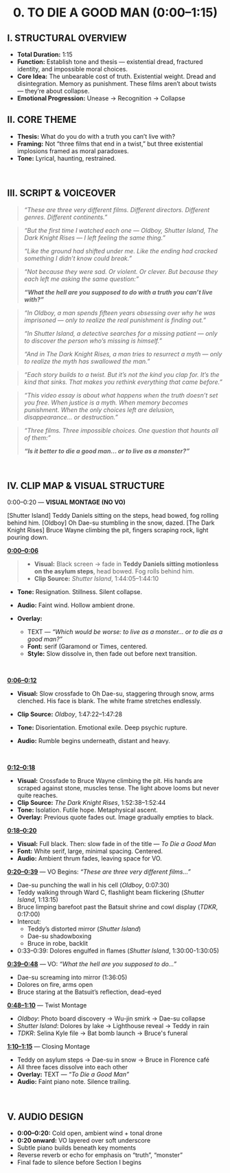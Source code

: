 <h1 align="center">0. TO DIE A GOOD MAN (0:00–1:15)</h1>

## I. STRUCTURAL OVERVIEW

- **Total Duration:** 1:15
- **Function:** Establish tone and thesis — existential dread, fractured identity, and impossible moral choices.
- **Core Idea:** The unbearable cost of truth. Existential weight. Dread and disintegration. Memory as punishment. These films aren’t about twists — they’re about collapse.
- **Emotional Progression:** Unease → Recognition → Collapse
&nbsp;


## II. CORE THEME 
- **Thesis:** What do you do with a truth you can’t live with?
- **Framing:** Not “three films that end in a twist,” but three existential implosions framed as moral paradoxes.
- **Tone:** Lyrical, haunting, restrained.

&nbsp;


## III. SCRIPT & VOICEOVER
> _“These are three very different films. Different directors. Different genres. Different continents.”_

> _“But the first time I watched each one — Oldboy, Shutter Island, The Dark Knight Rises — I left feeling the same thing.”_
>
> _“Like the ground had shifted under me. Like the ending had cracked something I didn’t know could break.”_

> _“Not because they were sad. Or violent. Or clever. But because they each left me asking the same question:”_
>
> _**“What the hell are you supposed to do with a truth you can’t live with?”**_

> _“In Oldboy, a man spends fifteen years obsessing over why he was imprisoned — only to realize the real punishment is finding out.”_
>
> _“In Shutter Island, a detective searches for a missing patient — only to discover the person who’s missing is himself.”_
>
> _“And in The Dark Knight Rises, a man tries to resurrect a myth — only to realize the myth has swallowed the man.”_

> _“Each story builds to a twist. But it’s not the kind you clap for. It’s the kind that sinks. That makes you rethink everything that came before.”_

> _“This video essay is about what happens when the truth doesn’t set you free. When justice is a myth. When memory becomes punishment. When the only choices left are delusion, disappearance… or destruction.”_

> _“Three films. Three impossible choices. One question that haunts all of them:”_
>
> _**“Is it better to die a good man… or to live as a monster?”**_

&nbsp;


## IV. CLIP MAP & VISUAL STRUCTURE

0:00–0:20 — **VISUAL MONTAGE (NO VO)**

[Shutter Island] Teddy Daniels sitting on the steps, head bowed, fog rolling behind him.
[Oldboy] Oh Dae-su stumbling in the snow, dazed.
[The Dark Knight Rises] Bruce Wayne climbing the pit, fingers scraping rock, light pouring down.


**<ins>0:00–0:06</ins>** 
> - **Visual:** Black screen → fade in **Teddy Daniels sitting motionless on the asylum steps**, head bowed. Fog rolls behind him.
> - **Clip Source:** _Shutter Island_, 1:44:05–1:44:10

- **Tone:** Resignation. Stillness. Silent collapse.
- **Audio:** Faint wind. Hollow ambient drone.
  
- **Overlay:**
  - TEXT — _“Which would be worse: to live as a monster… or to die as a good man?”_
  - **Font:** serif (Garamond or Times, centered.
  - **Style:** Slow dissolve in, then fade out before next transition.
 
&nbsp;

**<ins>0:06–0:12</ins>**
- **Visual:** Slow crossfade to Oh Dae-su, staggering through snow, arms clenched. His face is blank. The white frame stretches endlessly.
- **Clip Source:** _Oldboy_, 1:47:22–1:47:28
  
- **Tone:** Disorientation. Emotional exile. Deep psychic rupture.
- **Audio:** Rumble begins underneath, distant and heavy.

&nbsp;

**<ins>0:12–0:18</ins>**
- **Visual:** Crossfade to Bruce Wayne climbing the pit. His hands are scraped against stone, muscles tense. The light above looms but never quite reaches.
- **Clip Source:** _The Dark Knight Rises_, 1:52:38–1:52:44
- **Tone:** Isolation. Futile hope. Metaphysical ascent.
- **Overlay:** Previous quote fades out. Image gradually empties to black.
&nbsp;

**<ins>0:18–0:20</ins>**
- **Visual:** Full black. Then: slow fade in of the title — _To Die a Good Man_
- **Font:** White serif, large, minimal spacing. Centered.
- **Audio:** Ambient thrum fades, leaving space for VO.
&nbsp;

**<ins>0:20–0:39</ins>** — VO Begins: _“These are three very different films…”_
- Dae-su punching the wall in his cell (_Oldboy_, 0:07:30)
- Teddy walking through Ward C, flashlight beam flickering (_Shutter Island_, 1:13:15)
- Bruce limping barefoot past the Batsuit shrine and cowl display (_TDKR_, 0:17:00)
- Intercut:
  - Teddy’s distorted mirror (_Shutter Island_)
  - Dae-su shadowboxing
  - Bruce in robe, backlit
- 0:33–0:39: Dolores engulfed in flames (_Shutter Island_, 1:30:00-1:30:05)
&nbsp;

**<ins>0:39–0:48</ins>** — VO: _“What the hell are you supposed to do…”_
- Dae-su screaming into mirror (1:36:05)
- Dolores on fire, arms open
- Bruce staring at the Batsuit’s reflection, dead-eyed
&nbsp;

**<ins>0:48–1:10</ins>** — Twist Montage
- _Oldboy_: Photo board discovery → Wu-jin smirk → Dae-su collapse
- _Shutter Island_: Dolores by lake → Lighthouse reveal → Teddy in rain
- _TDKR_: Selina Kyle file → Bat bomb launch → Bruce's funeral
&nbsp;

**<ins>1:10–1:15</ins>** — Closing Montage
- Teddy on asylum steps → Dae-su in snow → Bruce in Florence café
- All three faces dissolve into each other
- **Overlay:** TEXT — _“To Die a Good Man”_
- **Audio:** Faint piano note. Silence trailing.

&nbsp;
&nbsp;

## V. AUDIO DESIGN
- **0:00–0:20:** Cold open, ambient wind + tonal drone
- **0:20 onward:** VO layered over soft underscore
- Subtle piano builds beneath key moments
- Reverse reverb or echo for emphasis on “truth”, “monster”
- Final fade to silence before Section I begins

